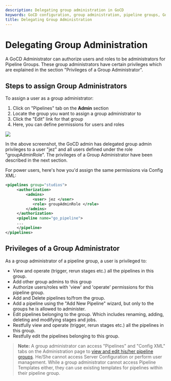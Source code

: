 ```yaml
---
description: Delegating group administration in GoCD
keywords: GoCD configuration, group administration, pipeline groups, GoCD administrator, group administrator, pipeline templates
title: Delegating Group Administration
---
```


# Delegating Group Administration

A GoCD Administrator can authorize users and roles to be administrators for Pipeline Groups. These group administrators have certain privileges which are explained in the section "Privileges of a Group Administrator".

## Steps to assign Group Administrators

To assign a user as a group administrator:

1.  Click on "Pipelines" tab on the **Admin** section
2.  Locate the group you want to assign a group administrator to
3.  Click the "Edit" link for that group
4.  Here, you can define permissions for users and roles

![](../images/group_admin_permissions.png)

In the above screenshot, the GoCD admin has delegated group admin privileges to a user "jez" and all users defined under the role "groupAdminRole". The privileges of a Group Administrator have been described in the next section.

For power users, here's how you'd assign the same permissions via Config XML:

```xml
<pipelines group="studios">
     <authorization> 
         <admins> 
            <user> jez </user> 
            <role> groupAdminRole </role> 
         </admins>
     </authorization>
     <pipeline name="go_pipeline">
     ...
     </pipeline>
</pipelines>

```

## Privileges of a Group Administrator

As a group administrator of a pipeline group, a user is privileged to:

-   View and operate (trigger, rerun stages etc.) all the pipelines in this group.
-   Add other group admins to this group
-   Authorize users/roles with 'view' and 'operate' permissions for this pipeline group.
-   Add and Delete pipelines to/from the group.
-   Add a pipeline using the "Add New Pipeline" wizard, but only to the groups he is allowed to administer.
-   Edit pipelines belonging to the group. Which includes renaming, adding, deleting and modifying stages and jobs.
-   Restfully view and operate (trigger, rerun stages etc.) all the pipelines in this group.
-   Restfully edit the pipelines belonging to this group.

> **Note:** A group administrator can access "Pipelines" and "Config XML" tabs on the Administration page to [view and edit his/her pipeline groups](pipeline_group_admin_config.html). He/She cannot access Server Configuration or perform user management. While a group administrator cannot access Pipeline Templates either, they can use existing templates for pipelines within their pipeline group.
